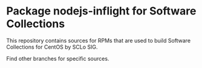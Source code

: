 # Package nodejs-inflight for Software Collections

This repository contains sources for RPMs that are used
to build Software Collections for CentOS by SCLo SIG.

Find other branches for specific sources.
